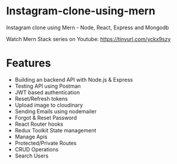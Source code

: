 # Instagram-clone-using-mern
Instagram clone using Mern - Node, React, Express and Mongodb 

Watch Mern Stack series on Youtube: https://tinyurl.com/yckx9szy

# Features 
- Building an backend API with Node.js & Express
- Testing API using Postman
- JWT based authentication
- Reset/Refresh tokens
- Upload image to cloudinary
- Sending Emails using nodemailer
- Forgot & Reset Password
- React Router hooks
- Redux Toolkit State management
- Manage Apis
- Protected/Private Routes
- CRUD Operations
- Search Users


